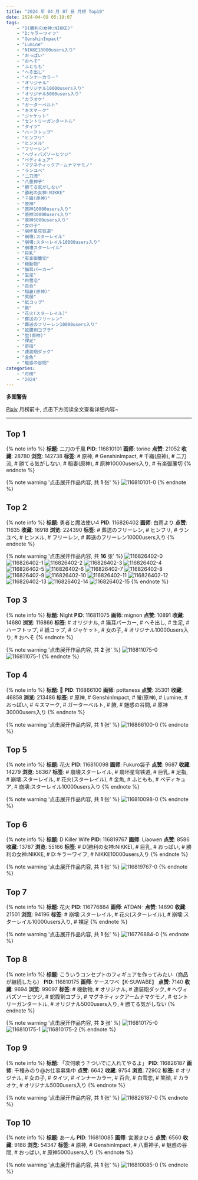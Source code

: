 ```yaml
---
title: "2024 年 04 月 07 日 月榜 Top10"
date: 2024-04-09 05:19:07
tags:
    - "D(勝利の女神:NIKKE)"
    - "D:キラーワイフ"
    - "GenshinImpact"
    - "Lumine"
    - "NIKKE10000users入り"
    - "おっぱい"
    - "おへそ"
    - "ふともも"
    - "へそ出し"
    - "インナーカラー"
    - "オリジナル"
    - "オリジナル10000users入り"
    - "オリジナル5000users入り"
    - "カラオケ"
    - "ガーターベルト"
    - "キスマーク"
    - "ジャケット"
    - "セントリーガンタートル"
    - "タイツ"
    - "ハーフトップ"
    - "ヒンフリ"
    - "ヒンメル"
    - "フリーレン"
    - "ヘヴィバズソーヒツジ"
    - "ペディキュア"
    - "マグネティックアームナマケモノ"
    - "ランユベ"
    - "二刀流"
    - "八重神子"
    - "勝てる気がしない"
    - "勝利の女神:NIKKE"
    - "千織(原神)"
    - "原神"
    - "原神10000users入り"
    - "原神30000users入り"
    - "原神5000users入り"
    - "女の子"
    - "崩坏星穹铁道"
    - "崩壊:スターレイル"
    - "崩壊:スターレイル10000users入り"
    - "崩壊スターレイル"
    - "巨乳"
    - "有楽御簾切"
    - "機動物"
    - "猫耳パーカー"
    - "生足"
    - "白雪恋"
    - "百合"
    - "稲妻(原神)"
    - "笑顔"
    - "紙コップ"
    - "腋"
    - "花火(スターレイル)"
    - "葬送のフリーレン"
    - "葬送のフリーレン10000users入り"
    - "蛇腹剣コブラ"
    - "蛍(原神)"
    - "裸足"
    - "足指"
    - "連装砲ダック"
    - "金魚"
    - "魅惑の谷間"
categories:
    - "月榜"
    - "2024"
---
```


<i class="fa fa-triangle-exclamation"></i>**多图警告**<i class="fa fa-triangle-exclamation"></i>

[Pixiv](https://www.pixiv.net/) 月榜前十, 点击下方阅读全文查看详细内容~

<!-- more -->

---

## Top 1

{% note info %}
**标题**: 二刀の千風
**PID**: 116810101 **画师**: torino
**点赞**: 21052 **收藏**: 28780 **浏览**: 142738
**标签**: # 原神, # GenshinImpact, # 千織(原神), # 二刀流, # 勝てる気がしない, # 稲妻(原神), # 原神10000users入り, # 有楽御簾切
{% endnote %}

{% note warning '点击展开作品内容, 共 **1** 张' %}
![116810101-0](https://i.pixiv.re/img-original/img/2024/03/11/00/00/25/116810101_p0.jpg)
{% endnote %}

## Top 2

{% note info %}
**标题**: 勇者と魔法使い4
**PID**: 116826402 **画师**: 白雨より
**点赞**: 11635 **收藏**: 16918 **浏览**: 224390
**标签**: # 葬送のフリーレン, # ヒンフリ, # ランユベ, # ヒンメル, # フリーレン, # 葬送のフリーレン10000users入り
{% endnote %}

{% note warning '点击展开作品内容, 共 **16** 张' %}
![116826402-0](https://i.pixiv.re/img-original/img/2024/03/11/17/21/59/116826402_p0.jpg)
![116826402-1](https://i.pixiv.re/img-original/img/2024/03/11/17/21/59/116826402_p1.jpg)
![116826402-2](https://i.pixiv.re/img-original/img/2024/03/11/17/21/59/116826402_p2.jpg)
![116826402-3](https://i.pixiv.re/img-original/img/2024/03/11/17/21/59/116826402_p3.jpg)
![116826402-4](https://i.pixiv.re/img-original/img/2024/03/11/17/21/59/116826402_p4.jpg)
![116826402-5](https://i.pixiv.re/img-original/img/2024/03/11/17/21/59/116826402_p5.jpg)
![116826402-6](https://i.pixiv.re/img-original/img/2024/03/11/17/21/59/116826402_p6.jpg)
![116826402-7](https://i.pixiv.re/img-original/img/2024/03/11/17/21/59/116826402_p7.jpg)
![116826402-8](https://i.pixiv.re/img-original/img/2024/03/11/17/21/59/116826402_p8.jpg)
![116826402-9](https://i.pixiv.re/img-original/img/2024/03/11/17/21/59/116826402_p9.jpg)
![116826402-10](https://i.pixiv.re/img-original/img/2024/03/11/17/21/59/116826402_p10.jpg)
![116826402-11](https://i.pixiv.re/img-original/img/2024/03/11/17/21/59/116826402_p11.jpg)
![116826402-12](https://i.pixiv.re/img-original/img/2024/03/11/17/21/59/116826402_p12.jpg)
![116826402-13](https://i.pixiv.re/img-original/img/2024/03/11/17/21/59/116826402_p13.jpg)
![116826402-14](https://i.pixiv.re/img-original/img/2024/03/11/17/21/59/116826402_p14.jpg)
![116826402-15](https://i.pixiv.re/img-original/img/2024/03/11/17/21/59/116826402_p15.jpg)
{% endnote %}

## Top 3

{% note info %}
**标题**: Night
**PID**: 116811075 **画师**: mignon
**点赞**: 10891 **收藏**: 14680 **浏览**: 116866
**标签**: # オリジナル, # 猫耳パーカー, # へそ出し, # 生足, # ハーフトップ, # 紙コップ, # ジャケット, # 女の子, # オリジナル10000users入り, # おへそ
{% endnote %}

{% note warning '点击展开作品内容, 共 **2** 张' %}
![116811075-0](https://i.pixiv.re/img-original/img/2024/03/11/00/20/43/116811075_p0.jpg)
![116811075-1](https://i.pixiv.re/img-original/img/2024/03/11/00/20/43/116811075_p1.jpg)
{% endnote %}

## Top 4

{% note info %}
**标题**: 💋
**PID**: 116866100 **画师**: pottsness
**点赞**: 35301 **收藏**: 46858 **浏览**: 213486
**标签**: # 原神, # GenshinImpact, # 蛍(原神), # Lumine, # おっぱい, # キスマーク, # ガーターベルト, # 腋, # 魅惑の谷間, # 原神30000users入り
{% endnote %}

{% note warning '点击展开作品内容, 共 **1** 张' %}
![116866100-0](https://i.pixiv.re/img-original/img/2024/03/13/00/00/32/116866100_p0.jpg)
{% endnote %}

## Top 5

{% note info %}
**标题**: 花火
**PID**: 116810098 **画师**: Fukuro袋子
**点赞**: 9687 **收藏**: 14279 **浏览**: 56367
**标签**: # 崩壊スターレイル, # 崩坏星穹铁道, # 巨乳, # 足指, # 崩壊:スターレイル, # 花火(スターレイル), # 金魚, # ふともも, # ペディキュア, # 崩壊:スターレイル10000users入り
{% endnote %}

{% note warning '点击展开作品内容, 共 **1** 张' %}
![116810098-0](https://i.pixiv.re/img-original/img/2024/03/11/00/00/25/116810098_p0.jpg)
{% endnote %}

## Top 6

{% note info %}
**标题**: D Killer Wife
**PID**: 116819767 **画师**: Liaowen
**点赞**: 8586 **收藏**: 13787 **浏览**: 55166
**标签**: # D(勝利の女神:NIKKE), # 巨乳, # おっぱい, # 勝利の女神:NIKKE, # D:キラーワイフ, # NIKKE10000users入り
{% endnote %}

{% note warning '点击展开作品内容, 共 **1** 张' %}
![116819767-0](https://i.pixiv.re/img-original/img/2024/03/11/10/24/57/116819767_p0.png)
{% endnote %}

## Top 7

{% note info %}
**标题**: 花火
**PID**: 116776884 **画师**: ATDAN-
**点赞**: 14690 **收藏**: 21501 **浏览**: 94196
**标签**: # 崩壊:スターレイル, # 花火(スターレイル), # 崩壊:スターレイル10000users入り, # 裸足
{% endnote %}

{% note warning '点击展开作品内容, 共 **1** 张' %}
![116776884-0](https://i.pixiv.re/img-original/img/2024/03/10/01/09/39/116776884_p0.png)
{% endnote %}

## Top 8

{% note info %}
**标题**: こういうコンセプトのフィギュアを作ってみたい（商品が継続したら）
**PID**: 116810175 **画师**: ケースワベ【K-SUWABE】
**点赞**: 7140 **收藏**: 9694 **浏览**: 99097
**标签**: # 機動物, # オリジナル, # 連装砲ダック, # ヘヴィバズソーヒツジ, # 蛇腹剣コブラ, # マグネティックアームナマケモノ, # セントリーガンタートル, # オリジナル5000users入り, # 勝てる気がしない
{% endnote %}

{% note warning '点击展开作品内容, 共 **3** 张' %}
![116810175-0](https://i.pixiv.re/img-original/img/2024/03/13/13/26/26/116810175_p0.jpg)
![116810175-1](https://i.pixiv.re/img-original/img/2024/03/13/13/26/26/116810175_p1.jpg)
![116810175-2](https://i.pixiv.re/img-original/img/2024/03/13/13/26/26/116810175_p2.jpg)
{% endnote %}

## Top 9

{% note info %}
**标题**: 「次何歌う？ついでに入れてやるよ」
**PID**: 116826187 **画师**: 千種みのり@お仕事募集中
**点赞**: 6642 **收藏**: 9754 **浏览**: 72902
**标签**: # オリジナル, # 女の子, # タイツ, # インナーカラー, # 百合, # 白雪恋, # 笑顔, # カラオケ, # オリジナル5000users入り
{% endnote %}

{% note warning '点击展开作品内容, 共 **1** 张' %}
![116826187-0](https://i.pixiv.re/img-original/img/2024/03/11/17/11/22/116826187_p0.jpg)
{% endnote %}

## Top 10

{% note info %}
**标题**: あーん
**PID**: 116810085 **画师**: 宮瀬まひろ
**点赞**: 6560 **收藏**: 9188 **浏览**: 54347
**标签**: # 原神, # GenshinImpact, # 八重神子, # 魅惑の谷間, # おっぱい, # 原神5000users入り
{% endnote %}

{% note warning '点击展开作品内容, 共 **1** 张' %}
![116810085-0](https://i.pixiv.re/img-original/img/2024/03/11/00/00/22/116810085_p0.jpg)
{% endnote %}
